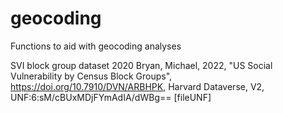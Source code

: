 # geocoding
Functions to aid with geocoding analyses

SVI block group dataset 2020
Bryan, Michael, 2022, "US Social Vulnerability by Census Block Groups", https://doi.org/10.7910/DVN/ARBHPK, Harvard Dataverse, V2, UNF:6:sM/cBUxMDjFYmAdIA/dWBg== [fileUNF]